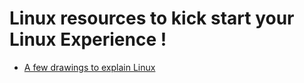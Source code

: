 # Linux resources to kick start your Linux Experience !

* [A few drawings to explain Linux](https://jvns.ca/blog/2016/11/10/a-few-drawings-about-linux/)

